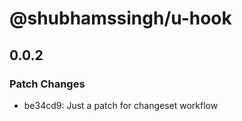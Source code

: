# @shubhamssingh/u-hook

## 0.0.2

### Patch Changes

- be34cd9: Just a patch for changeset workflow
